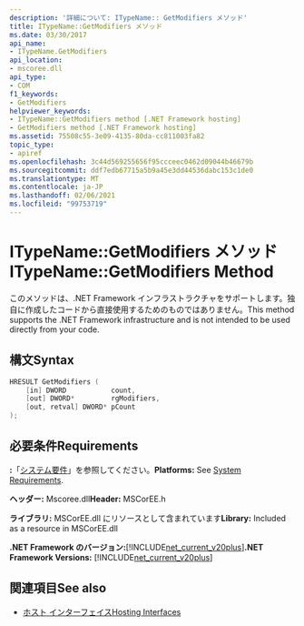 ```yaml
---
description: '詳細について: ITypeName:: GetModifiers メソッド'
title: ITypeName::GetModifiers メソッド
ms.date: 03/30/2017
api_name:
- ITypeName.GetModifiers
api_location:
- mscoree.dll
api_type:
- COM
f1_keywords:
- GetModifiers
helpviewer_keywords:
- ITypeName::GetModifiers method [.NET Framework hosting]
- GetModifiers method [.NET Framework hosting]
ms.assetid: 75508c55-3e09-4135-80da-cc811003fa82
topic_type:
- apiref
ms.openlocfilehash: 3c44d569255656f95ccceec0462d09044b46679b
ms.sourcegitcommit: ddf7edb67715a5b9a45e3dd44536dabc153c1de0
ms.translationtype: MT
ms.contentlocale: ja-JP
ms.lasthandoff: 02/06/2021
ms.locfileid: "99753719"
---
```

# <a name="itypenamegetmodifiers-method"></a><span data-ttu-id="bb584-103">ITypeName::GetModifiers メソッド</span><span class="sxs-lookup"><span data-stu-id="bb584-103">ITypeName::GetModifiers Method</span></span>

<span data-ttu-id="bb584-104">このメソッドは、.NET Framework インフラストラクチャをサポートします。独自に作成したコードから直接使用するためのものではありません。</span><span class="sxs-lookup"><span data-stu-id="bb584-104">This method supports the .NET Framework infrastructure and is not intended to be used directly from your code.</span></span>  
  
## <a name="syntax"></a><span data-ttu-id="bb584-105">構文</span><span class="sxs-lookup"><span data-stu-id="bb584-105">Syntax</span></span>  
  
```cpp  
HRESULT GetModifiers (  
    [in] DWORD           count,  
    [out] DWORD*         rgModifiers,  
    [out, retval] DWORD* pCount  
);  
```  
  
## <a name="requirements"></a><span data-ttu-id="bb584-106">必要条件</span><span class="sxs-lookup"><span data-stu-id="bb584-106">Requirements</span></span>  

 <span data-ttu-id="bb584-107">**:**「[システム要件](../../get-started/system-requirements.md)」を参照してください。</span><span class="sxs-lookup"><span data-stu-id="bb584-107">**Platforms:** See [System Requirements](../../get-started/system-requirements.md).</span></span>  
  
 <span data-ttu-id="bb584-108">**ヘッダー:** Mscoree.dll</span><span class="sxs-lookup"><span data-stu-id="bb584-108">**Header:** MSCorEE.h</span></span>  
  
 <span data-ttu-id="bb584-109">**ライブラリ:** MSCorEE.dll にリソースとして含まれています</span><span class="sxs-lookup"><span data-stu-id="bb584-109">**Library:** Included as a resource in MSCorEE.dll</span></span>  
  
 <span data-ttu-id="bb584-110">**.NET Framework のバージョン:**[!INCLUDE[net_current_v20plus](../../../../includes/net-current-v20plus-md.md)]</span><span class="sxs-lookup"><span data-stu-id="bb584-110">**.NET Framework Versions:** [!INCLUDE[net_current_v20plus](../../../../includes/net-current-v20plus-md.md)]</span></span>  
  
## <a name="see-also"></a><span data-ttu-id="bb584-111">関連項目</span><span class="sxs-lookup"><span data-stu-id="bb584-111">See also</span></span>

- [<span data-ttu-id="bb584-112">ホスト インターフェイス</span><span class="sxs-lookup"><span data-stu-id="bb584-112">Hosting Interfaces</span></span>](hosting-interfaces.md)
